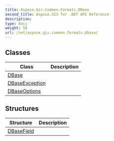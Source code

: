 ```yaml
---
title: Aspose.Gis.Common.Formats.DBase
second_title: Aspose.GIS for .NET API Reference
description: 
type: docs
weight: 50
url: /net/aspose.gis.common.formats.dbase/
---
```



## Classes

| Class | Description |
| --- | --- |
| [DBase](./dbase/) |  |
| [DBaseException](./dbaseexception/) |  |
| [DBaseOptions](./dbaseoptions/) |  |
## Structures

| Structure | Description |
| --- | --- |
| [DBaseField](./dbasefield/) |  |


